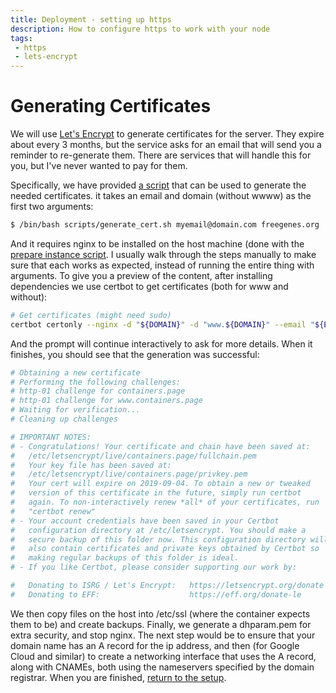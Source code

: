 ```yaml
---
title: Deployment - setting up https
description: How to configure https to work with your node
tags: 
 - https
 - lets-encrypt
---
```


# Generating Certificates

We will use [Let's Encrypt]() to generate certificates for the server.
They expire about every 3 months, but the service asks for an email that will
send you a reminder to re-generate them. There are services that will handle this
for you, but I've never wanted to pay for them.

Specifically, we have provided [a script](https://github.com/vsoch/freegenes/blob/master/scripts/generate_cert.sh)
that can be used to generate the needed certificates. it takes an email and domain (without wwww)
as the first two arguments:

```bash
$ /bin/bash scripts/generate_cert.sh myemail@domain.com freegenes.org
```

And it requires nginx to be installed on the host machine (done with the [prepare instance script](https://github.com/vsoch/freegenes/blob/master/scripts/prepare_instance.sh). I usually walk through the steps
manually to make sure that each works as expected, instead of running the entire thing with arguments.
To give you a preview of the content, after installing dependencies we use certbot to
get certificates (both for www and without):

```bash
# Get certificates (might need sudo)
certbot certonly --nginx -d "${DOMAIN}" -d "www.${DOMAIN}" --email "${EMAIL}" --agree-tos --redirect
```

And the prompt will continue interactively to ask for more details. When it finishes,
you should see that the generation was successful:

```bash
# Obtaining a new certificate
# Performing the following challenges:
# http-01 challenge for containers.page
# http-01 challenge for www.containers.page
# Waiting for verification...
# Cleaning up challenges

# IMPORTANT NOTES:
# - Congratulations! Your certificate and chain have been saved at:
#   /etc/letsencrypt/live/containers.page/fullchain.pem
#   Your key file has been saved at:
#   /etc/letsencrypt/live/containers.page/privkey.pem
#   Your cert will expire on 2019-09-04. To obtain a new or tweaked
#   version of this certificate in the future, simply run certbot
#   again. To non-interactively renew *all* of your certificates, run
#   "certbot renew"
# - Your account credentials have been saved in your Certbot
#   configuration directory at /etc/letsencrypt. You should make a
#   secure backup of this folder now. This configuration directory will
#   also contain certificates and private keys obtained by Certbot so
#   making regular backups of this folder is ideal.
# - If you like Certbot, please consider supporting our work by:

#   Donating to ISRG / Let's Encrypt:   https://letsencrypt.org/donate
#   Donating to EFF:                    https://eff.org/donate-le
```

We then copy files on the host into /etc/ssl (where the container expects them to
be) and create backups. Finally, we generate a dhparam.pem for extra security,
and stop nginx. The next step would be to ensure that your domain name has an A record for the
ip address, and then (for Google Cloud and similar) to create a networking interface
that uses the A record, along with CNAMEs, both using the nameservers specified by
the domain registrar. When you are finished, [return to the setup](setup).
